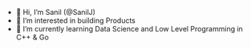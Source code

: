 - 👋 Hi, I’m Sanil (@SanilJ)
- 👀 I’m interested in building Products
- 🌱 I’m currently learning Data Science and Low Level Programming in C++ & Go

<!---
SanilJ/SanilJ is a ✨ special ✨ repository because its `README.md` (this file) appears on your GitHub profile.
You can click the Preview link to take a look at your changes.
--->
